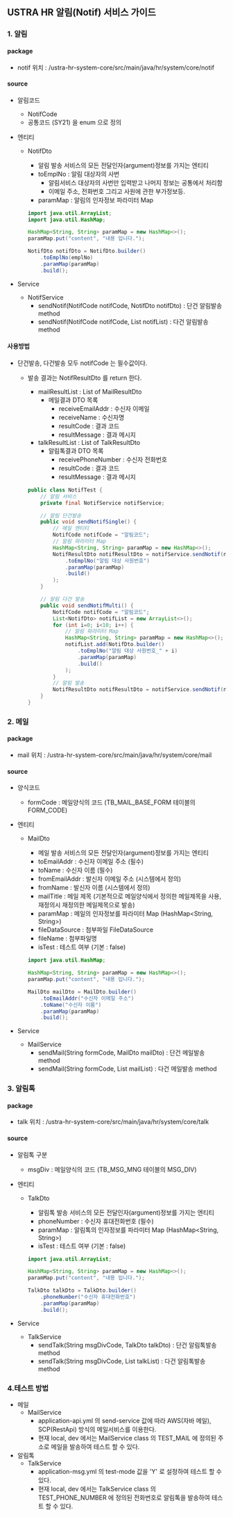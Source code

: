 ## USTRA HR 알림(Notif) 서비스 가이드

### 1. 알림

#### package

* notif 위치 : /ustra-hr-system-core/src/main/java/hr/system/core/notif

#### source

* 알림코드
    * NotifCode
    * 공통코드 (SY21) 을 enum 으로 정의 

* 엔티티
    * NotifDto
        * 알림 발송 서비스의 모든 전달인자(argument)정보를 가지는 엔티티
        * toEmplNo : 알림 대상자의 사번 
            * 알림서비스 대상자의 사번만 입력받고 나머지 정보는 공통에서 처리함
            * 이메일 주소, 전화번호 그리고 사원에 관한 부가정보등.
        * paramMap : 알림의 인자정보 파라미터 Map

        ```java
        import java.util.ArrayList;
        import java.util.HashMap;
        
        HashMap<String, String> paramMap = new HashMap<>();
        paramMap.put("content", "내용 입니다.");
      
        NotifDto notifDto = NotifDto.builder()
            .toEmplNo(emplNo)
            .paramMap(paramMap)
            .build();
        ```

* Service
    * NotifService
        * sendNotif(NotifCode notifCode, NotifDto notifDto) : 단건 알림발송 method
        * sendNotif(NotifCode notifCode, List<NotifDto> notifList) : 다건 알림발송 method

#### 사용방법

* 단건발송, 다건발송 모두 notifCode 는 필수값이다.
    * 발송 결과는 NotifResultDto 를 return 한다.
        * mailResultList : List of MailResultDto
            * 메일결과 DTO 목록 
                * receiveEmailAddr : 수신자 이메일
                * receiveName : 수신자명
                * resultCode : 결과 코드
                * resultMessage : 결과 메시지
        * talkResultList : List of TalkResultDto
            * 알림톡결과 DTO 목록
                * receivePhoneNumber : 수신자 전화번호
                * resultCode : 결과 코드
                * resultMessage : 결과 메시지

        ```java
        public class NotifTest {
            // 알림 서비스
            private final NotifService notifService;
        
            // 알림 단건발송
            public void sendNotifSingle() {
                // 메일 엔티티
                NotifCode notifCode = "알림코드";
                // 알림 파라미터 Map
                HashMap<String, String> paramMap = new HashMap<>();
                NotifResultDto notifResultDto = notifService.sendNotif(notifCode, NotifDto.builder()
                    .toEmplNo("알림 대상 사원번호")
                    .paramMap(paramMap)
                    .build()
                );
            }
        
            // 알림 다건 발송
            public void sendNotifMulti() {
                NotifCode notifCode = "알림코드";
                List<NotifDto> notifList = new ArrayList<>();
                for (int i=0; i<10; i++) {
                    // 알림 파라미터 Map
                    HashMap<String, String> paramMap = new HashMap<>();
                    notifList.add(NotifDto.builder()
                        .toEmplNo("알림 대상 사원번호_" + i)
                        .paramMap(paramMap)
                        .build()
                    );
                }
                // 알림 발송
                NotifResultDto notifResultDto = notifService.sendNotif(notifCode, notifList);
            }
        }
        ```

### 2. 메일

#### package

* mail 위치 : /ustra-hr-system-core/src/main/java/hr/system/core/mail

#### source

* 양식코드
    * formCode : 메일양식의 코드 (TB_MAIL_BASE_FORM 테이블의 FORM_CODE)

* 엔티티
    * MailDto
        * 메일 발송 서비스의 모든 전달인자(argument)정보를 가지는 엔티티
        * toEmailAddr : 수신자 이메일 주소 (필수)
        * toName : 수신자 이름 (필수)
        * fromEmailAddr : 발신자 이메일 주소 (시스템에서 정의)
        * fromName : 발신자 이름 (시스템에서 정의)
        * mailTitle : 메일 제목 (기본적으로 메일양식에서 정의한 메일제목을 사용, 재정의시 재정의한 메일제목으로 발송)
        * paramMap : 메일의 인자정보를 파라미터 Map (HashMap<String, String>)
        * fileDataSource : 첨부파일 FileDataSource
        * fileName : 첨부파일명
        * isTest : 테스트 여부 (기본 : false)
        
        ```java
        import java.util.HashMap;
        
        HashMap<String, String> paramMap = new HashMap<>();
        paramMap.put("content", "내용 입니다.");
      
        MailDto mailDto = MailDto.builder()
            .toEmailAddr("수신자 이메일 주소")
            .toName("수신자 이름")
            .paramMap(paramMap)
            .build();
        ```

* Service
    * MailService
        * sendMail(String formCode, MailDto mailDto) : 단건 메일발송 method
        * sendMail(String formCode, List<MailDto> mailList) : 다건 메일발송 method

### 3. 알림톡

#### package

* talk 위치 : /ustra-hr-system-core/src/main/java/hr/system/core/talk

#### source

* 알림톡 구분
    * msgDiv : 메일양식의 코드 (TB_MSG_MNG 테이블의 MSG_DIV)

* 엔티티
    * TalkDto
        * 알림톡 발송 서비스의 모든 전달인자(argument)정보를 가지는 엔티티
        * phoneNumber : 수신자 휴대전화번호 (필수)
        * paramMap : 알림톡의 인자정보를 파라미터 Map (HashMap<String, String>)
        * isTest : 테스트 여부 (기본 : false)
        
        ```java
        import java.util.ArrayList;
        
        HashMap<String, String> paramMap = new HashMap<>();
        paramMap.put("content", "내용 입니다.");
        
        TalkDto talkDto = TalkDto.builder()
            .phoneNumber("수신자 휴대전화번호")
            .paramMap(paramMap)
            .build();
        ```

* Service
    * TalkService
        * sendTalk(String msgDivCode, TalkDto talkDto) : 단건 알림톡발송 method
        * sendTalk(String msgDivCode, List<TalkDto> talkList) : 다건 알림톡발송 method

### 4.테스트 방법

* 메일
    * MailService
        * application-api.yml 의 send-service 값에 따라 AWS(자바 메일), SCP(RestApi) 방식의 메일서비스를 이용한다.
        * 현재 local, dev 에서는 MailService class 의 TEST_MAIL 에 정의된 주소로 메일을 발송하여 테스트 할 수 있다.  
* 알림톡
    * TalkService
        * application-msg.yml 의 test-mode 값을 'Y' 로 설정하여 테스트 할 수 있다.
        * 현재 local, dev 에서는 TalkService class 의 TEST_PHONE_NUMBER 에 정의된 전화번호로 알림톡을 발송하여 테스트 할 수 있다.